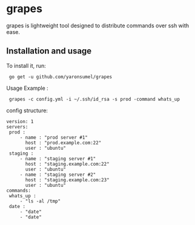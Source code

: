 # grapes
grapes is lightweight tool designed to distribute commands over ssh with ease.

 Installation and usage
 ----------------------

 To install it, run:

     go get -u github.com/yaronsumel/grapes

 Usage Example :

     grapes -c config.yml -i ~/.ssh/id_rsa -s prod -command whats_up

config structure:

 ```
version: 1
servers:
  prod :
      - name : "prod server #1"
        host : "prod.example.com:22"
        user : "ubuntu"
  staging :
      - name : "staging server #1"
        host : "staging.example.com:22"
        user : "ubuntu"
      - name : "staging server #2"
        host : "staging.example.com:23"
        user : "ubuntu"
commands:
  whats_up :
      - "ls -al /tmp"
  date :
      - "date"
      - "date"
 ```

